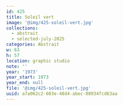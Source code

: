 ```yaml
---
id: 425
title: Soleil vert
image: '@img/425-soleil-vert.jpg'
collections:
  - abstrait
  - selected-july-2025
categories: Abstrait
w: 63
h: 57
location: graphic studio
note: ''
year: '1973'
year_start: 1973
year_end: null
file: '@img/425-soleil-vert.jpg'
uuid: a7a062c2-603e-48d4-abec-08934fcd63aa
---
```


